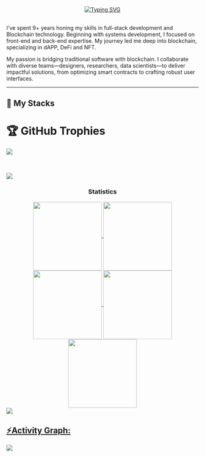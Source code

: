 <div align="center">
  <a href="https://git.io/typing-svg"><img src="https://readme-typing-svg.demolab.com?font=Comic+Sans+MS&size=30&pause=1000&center=true&width=720&lines=I+am+a+Fullstack+and+Blockchain+Engineer.;Over+9+years+of+Experience+in+Web+and+Blockchain." alt="Typing SVG" /></a>
</div>

<div align="left">
  <br />
  <p>
    I've spent 9+ years honing my skills in full-stack development and Blockchain technology. Beginning with systems development, I focused on front-end and back-end expertise. My journey led me deep into blockchain, specializing in dAPP, DeFi and NFT.
  </p>

  <p>
    My passion is bridging traditional software with blockchain. I collaborate with diverse teams—designers, researchers, data scientists—to deliver impactful solutions, from optimizing smart contracts to crafting robust user interfaces.
  </p>

</div>

---
## 🚀 My Stacks

<p align="center">

</p>

# 🏆 GitHub Trophies
![](https://github-profile-trophy.vercel.app/?username=kishankumar1328&theme=dark&no-frame=false&no-bg=false&margin-w=4)
<br><br><br>


<img src="https://user-images.githubusercontent.com/73097560/115834477-dbab4500-a447-11eb-908a-139a6edaec5c.gif"><h3 align="center">Statistics</h3>
<div align="center">
<a href="https://github.com/kishankumar1328">
<img align="center" src="http://github-profile-summary-cards.vercel.app/api/cards/stats?username=Kishankumar1328&theme=2077" height="180em" />
<img align="center" src="http://github-profile-summary-cards.vercel.app/api/cards/most-commit-language?username=Kishankumar1328&theme=2077" height="180em" />
<img align="center" src="http://github-profile-summary-cards.vercel.app/api/cards/repos-per-language?username=Kishankumar1328&theme=2077" height="180em" />
<img align="center" src="http://github-profile-summary-cards.vercel.app/api/cards/productive-time?username=apexlegend55&theme=2077" height="180em" />
<img align="center" src="http://github-profile-summary-cards.vercel.app/api/cards/profile-details?username=apexlegend55&theme=2077" height="180em" />
</div>
<img src="https://user-images.githubusercontent.com/73097560/115834477-dbab4500-a447-11eb-908a-139a6edaec5c.gif"><h2 align="left">⚡Activity Graph:</h2>
<img align="center" src="https://github-readme-activity-graph.vercel.app/graph?username=apexlegend55&theme=synthwave-84"/>
